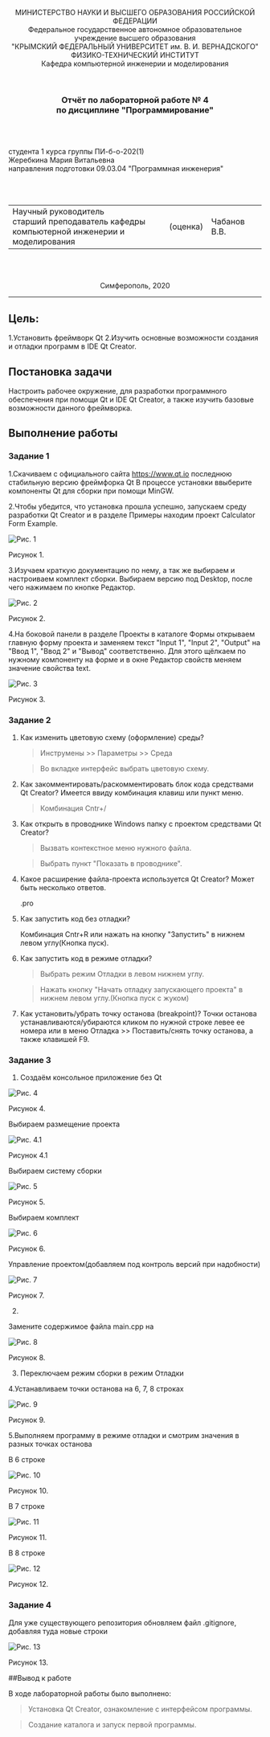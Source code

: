 <p align="center">МИНИСТЕРСТВО НАУКИ  И ВЫСШЕГО ОБРАЗОВАНИЯ РОССИЙСКОЙ ФЕДЕРАЦИИ<br>
Федеральное государственное автономное образовательное учреждение высшего образования<br>
"КРЫМСКИЙ ФЕДЕРАЛЬНЫЙ УНИВЕРСИТЕТ им. В. И. ВЕРНАДСКОГО"<br>
ФИЗИКО-ТЕХНИЧЕСКИЙ ИНСТИТУТ<br>
Кафедра компьютерной инженерии и моделирования</p>
<br>

<h3 align="center">Отчёт по лабораторной работе № 4<br> по дисциплине "Программирование"</h3>
<br><br>

<p>студента 1 курса группы ПИ-б-о-202(1)<br>
Жеребкина Мария Витальевна<br>
направления подготовки 09.03.04 "Программная инженерия"</p>

<br><br>

<table>
<tr><td>Научный руководитель<br> старший преподаватель кафедры<br> компьютерной инженерии и моделирования</td>
<td>(оценка)</td>
<td>Чабанов В.В.</td>
</tr>
</table>
<br><br>

<p align="center">Симферополь, 2020</p>
<hr>

## Цель:

1.Установить фреймворк Qt
2.Изучить основные возможности создания и отладки программ в IDE Qt Creator.

## Постановка задачи
Настроить рабочее окружение, для разработки программного обеспечения при помощи Qt и IDE Qt Creator, а также 
изучить базовые возможности данного фреймворка.

## Выполнение работы

### Задание 1

1.Cкачиваем с официального сайта https://www.qt.io последнюю стабильную версию фреймфорка Qt
В процессе установки ввыберите компоненты Qt для сборки при помощи MinGW.
 
2.Чтобы убедится, что установка прошла успешно, запускаем среду разработки Qt Creator и в разделе Примеры находим проект
Calculator Form Example.

![Рис. 1](https://github.com/Marie2003Mary/Programming/blob/master/lab/04/Image/4.1.3.jpg?raw=true)

Рисунок 1.

3.Изучаем краткую документацию по нему, а так же выбираем и настроиваем комплект сборки. Выбираем версию под Desktop, после чего нажимаем по кнопке Редактор.

![Рис. 2](https://github.com/Marie2003Mary/Programming/blob/master/lab/04/Image/4.1.4.jpg?raw=true)

Рисунок 2.

4.На боковой панели в разделе Проекты в каталоге Формы открываем главную форму проекта и заменяем текст "Input 1", "Input 2", "Output" на "Ввод 1", "Ввод 2" и "Вывод" соответственно. 
Для этого щёлкаем по нужному компоненту на форме и в окне Редактор свойств меняем значение свойства text.

![Рис. 3](https://github.com/Marie2003Mary/Programming/blob/master/lab/04/Image/4.1.5.jpg?raw=true)

Рисунок 3.

### Задание 2

1. Как изменить цветовую схему (оформление) среды?

    > Инструмены >> Параметры >> Среда
	
    > Во вкладке интерфейс выбрать цветовую схему.
	
2. Как закомментировать/раскомментировать блок кода средствами Qt Creator? Имеется ввиду комбинация клавиш или пункт меню.

    > Комбинация Cntr+/
	
3. Как открыть в проводнике Windows папку с проектом средствами Qt Creator?

    > Вызвать контекстное меню нужного файла.
	
	> Выбрать пункт "Показать в проводнике".

4. Какое расширение файла-проекта используется Qt Creator? Может быть несколько ответов.

    .pro

5. Как запустить код без отладки?

    Комбинация Cntr+R или нажать на кнопку "Запустить" в нижнем левом углу(Кнопка пуск).
6. Как запустить код в режиме отладки?

    > Выбрать режим Отладки в левом нижнем углу.
	
    > Нажать кнопку "Начать отладку запускающего проекта" в нижнем левом углу.(Кнопка пуск с жуком)
	
7. Как установить/убрать точку останова (breakpoint)?
    Точки останова устанавливаются/убираются кликом по нужной строке левее ее номера или в меню Отладка >> Поставить/снять точку останова, а также клавишей F9.

### Задание 3

1. Создаём консольное приложение без Qt

![Рис. 4](https://github.com/Marie2003Mary/Programming/blob/master/lab/04/Image/4.3.1.jpg?raw=true)

Рисунок 4.

Выбираем размещение проекта

![Рис. 4.1](https://github.com/Marie2003Mary/Programming/blob/master/lab/04/Image/4.3.1.1.jpg?raw=true)

Рисунок 4.1

Выбираем систему сборки

![Рис. 5](https://github.com/Marie2003Mary/Programming/blob/master/lab/04/Image/4.3.1.2.jpg?raw=true)

Рисунок 5.

Выбираем комплект 

![Рис. 6](https://github.com/Marie2003Mary/Programming/blob/master/lab/04/Image/4.3.1.3.jpg?raw=true)

Рисунок 6.

Управление проектом(добавляем под контроль версий при надобности)

![Рис. 7](https://github.com/Marie2003Mary/Programming/blob/master/lab/04/Image/4.3.1.4.jpg?raw=true)

Рисунок 7.

2.

Замените содержимое файла main.cpp на 

![Рис. 8](https://github.com/Marie2003Mary/Programming/blob/master/lab/04/Image/4.3.2.1.jpg?raw=true)

Рисунок 8.

3. Переключаем режим сборки в режим Отладки

4.Устанавливаем точки останова на 6, 7, 8 строках

![Рис. 9](https://github.com/Marie2003Mary/Programming/blob/master/lab/04/Image/4.3.4.jpg?raw=true)

Рисунок 9.

5.Выполняем программу в режиме отладки и смотрим значения в разных точках останова

В 6 строке

![Рис. 10](https://github.com/Marie2003Mary/Programming/blob/master/lab/04/Image/4.3.6-6.jpg?raw=true)

Рисунок 10.

В 7 строке

![Рис. 11](https://github.com/Marie2003Mary/Programming/blob/master/lab/04/Image/4.3.6-7.jpg?raw=true)

Рисунок 11.

В 8 строке

![Рис. 12](https://github.com/Marie2003Mary/Programming/blob/master/lab/04/Image/4.3.6-8.jpg?raw=true)

Рисунок 12.


### Задание 4

Для уже существующего репозитория обновляем файл .gitignore, добавляя туда новые строки

![Рис. 13](https://github.com/Marie2003Mary/Programming/blob/master/lab/04/Image/4.4.jpg?raw=true)

Рисунок 13.

##Вывод к работе

В ходе лабораторной работы было выполнено:

>Установка Qt Creator, ознакомление с интерфейсом программы.

>Создание каталога и запуск первой программы.
